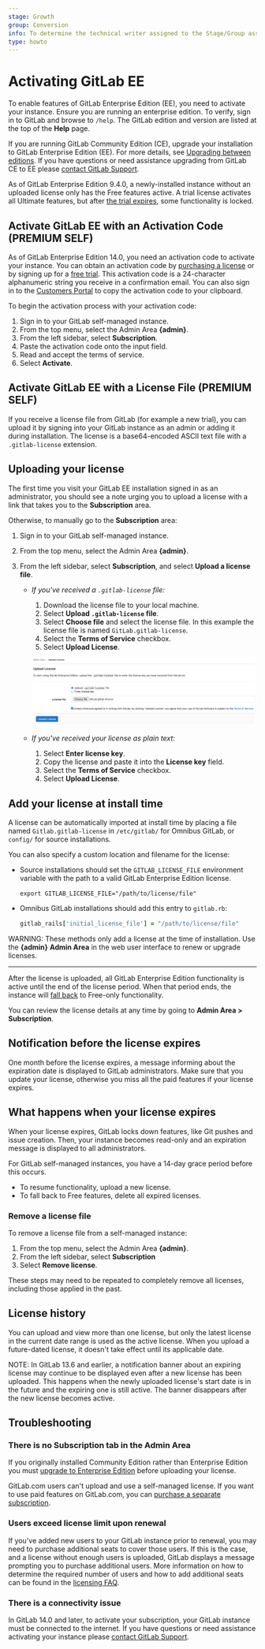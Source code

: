 ```yaml
---
stage: Growth
group: Conversion
info: To determine the technical writer assigned to the Stage/Group associated with this page, see https://about.gitlab.com/handbook/engineering/ux/technical-writing/#assignments
type: howto
---
```


# Activating GitLab EE

To enable features of GitLab Enterprise Edition (EE), you need to activate your instance. Ensure you are running an enterprise edition. To verify, sign in to GitLab and browse to `/help`. The GitLab edition and version are listed at the top of the **Help** page.

If you are running GitLab Community Edition (CE), upgrade your installation to GitLab Enterprise Edition (EE). For more details, see [Upgrading between editions](../../update/index.md#upgrading-between-editions). If you have questions or need assistance upgrading from GitLab CE to EE please [contact GitLab Support](https://about.gitlab.com/support/#contact-support).

As of GitLab Enterprise Edition 9.4.0, a newly-installed instance without an
uploaded license only has the Free features active. A trial license activates all Ultimate features, but after [the trial expires](#what-happens-when-your-license-expires), some functionality
is locked.

## Activate GitLab EE with an Activation Code **(PREMIUM SELF)**

As of GitLab Enterprise Edition 14.0, you need an activation code to activate your instance. You can obtain an activation code by [purchasing a license](https://about.gitlab.com/pricing/) or by signing up for a [free trial](https://about.gitlab.com/free-trial/). This activation code is a 24-character alphanumeric string you receive in a confirmation email. You can also sign in to the [Customers Portal](https://customers.gitlab.com/customers/sign_in) to copy the activation code to your clipboard.

To begin the activation process with your activation code:

1. Sign in to your GitLab self-managed instance.
1. From the top menu, select the Admin Area **{admin}**.
1. From the left sidebar, select **Subscription**.
1. Paste the activation code onto the input field.
1. Read and accept the terms of service.
1. Select **Activate**.

## Activate GitLab EE with a License File **(PREMIUM SELF)**

If you receive a license file from GitLab (for example a new trial), you can upload it by signing into your GitLab instance as an admin or adding it during installation. The license is a base64-encoded ASCII text file with a `.gitlab-license` extension.

## Uploading your license

The first time you visit your GitLab EE installation signed in as an administrator,
you should see a note urging you to upload a license with a link that takes you
to the **Subscription** area.

Otherwise, to manually go to the **Subscription** area:

1. Sign in to your GitLab self-managed instance.
1. From the top menu, select the Admin Area **{admin}**.
1. From the left sidebar, select **Subscription**, and select **Upload a license file**.

   - *If you've received a `.gitlab-license` file:*
     1. Download the license file to your local machine.
     1. Select **Upload `.gitlab-license` file**.
     1. Select **Choose file** and select the license file.
        In this example the license file is named `GitLab.gitlab-license`.
     1. Select the **Terms of Service** checkbox.
     1. Select **Upload License**.

     ![Upload license](img/license_upload_v13_12.png)

   - *If you've received your license as plain text:*
     1. Select **Enter license key**.
     1. Copy the license and paste it into the **License key** field.
     1. Select the **Terms of Service** checkbox.
     1. Select **Upload License**.

## Add your license at install time

A license can be automatically imported at install time by placing a file named
`Gitlab.gitlab-license` in `/etc/gitlab/` for Omnibus GitLab, or `config/` for source installations.

You can also specify a custom location and filename for the license:

- Source installations should set the `GITLAB_LICENSE_FILE` environment
  variable with the path to a valid GitLab Enterprise Edition license.

  ```shell
  export GITLAB_LICENSE_FILE="/path/to/license/file"
  ```

- Omnibus GitLab installations should add this entry to `gitlab.rb`:

  ```ruby
  gitlab_rails['initial_license_file'] = "/path/to/license/file"
  ```

WARNING:
These methods only add a license at the time of installation. Use the
**{admin}** **Admin Area** in the web user interface to renew or upgrade licenses.

---

After the license is uploaded, all GitLab Enterprise Edition functionality
is active until the end of the license period. When that period ends, the
instance will [fall back](#what-happens-when-your-license-expires) to Free-only
functionality.

You can review the license details at any time by going to **Admin Area > Subscription**.

## Notification before the license expires

One month before the license expires, a message informing about the expiration
date is displayed to GitLab administrators. Make sure that you update your
license, otherwise you miss all the paid features if your license expires.

## What happens when your license expires

When your license expires, GitLab locks down features, like Git pushes
and issue creation. Then, your instance becomes read-only and
an expiration message is displayed to all administrators.

For GitLab self-managed instances, you have a 14-day grace period
before this occurs.

- To resume functionality, upload a new license.
- To fall back to Free features, delete all expired licenses.

### Remove a license file

To remove a license file from a self-managed instance:

1. From the top menu, select the Admin Area **{admin}**.
1. From the left sidebar, select **Subscription**
1. Select **Remove license**.

These steps may need to be repeated to completely remove all licenses, including those applied in the past.

## License history

You can upload and view more than one license, but only the latest license in the current date
range is used as the active license. When you upload a future-dated license, it
doesn't take effect until its applicable date.

NOTE:
In GitLab 13.6 and earlier, a notification banner about an expiring license may continue to be displayed even after a new license has been uploaded.
This happens when the newly uploaded license's start date is in the future and the expiring one is still active.
The banner disappears after the new license becomes active.

## Troubleshooting

### There is no Subscription tab in the Admin Area

If you originally installed Community Edition rather than Enterprise Edition you must
[upgrade to Enterprise Edition](../../update/index.md#community-to-enterprise-edition)
before uploading your license.

GitLab.com users can't upload and use a self-managed license. If you
want to use paid features on GitLab.com, you can
[purchase a separate subscription](../../subscriptions/gitlab_com/index.md).

### Users exceed license limit upon renewal

If you've added new users to your GitLab instance prior to renewal, you may need to
purchase additional seats to cover those users. If this is the case, and a license
without enough users is uploaded, GitLab displays a message prompting you to purchase
additional users. More information on how to determine the required number of users
and how to add additional seats can be found in the
[licensing FAQ](https://about.gitlab.com/pricing/licensing-faq/).

### There is a connectivity issue

In GitLab 14.0 and later, to activate your subscription, your GitLab instance must be connected to the internet. If you have questions or need assistance activating your instance please [contact GitLab Support](https://about.gitlab.com/support/#contact-support).
